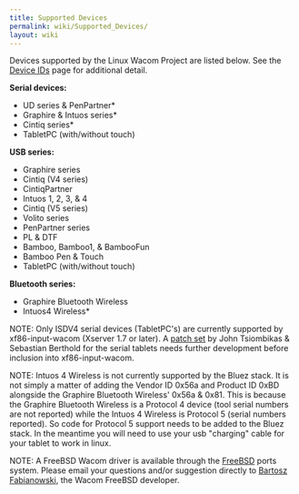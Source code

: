 ```yaml
---
title: Supported Devices
permalink: wiki/Supported_Devices/
layout: wiki
---
```


Devices supported by the Linux Wacom Project are listed below. See the
[Device IDs](/wiki/Device_IDs "wikilink") page for additional detail.

<b>Serial devices:</b>

-   UD series & PenPartner\*
-   Graphire & Intuos series\*
-   Cintiq series\*
-   TabletPC (with/without touch)

<b>USB series:</b>

-   Graphire series
-   Cintiq (V4 series)
-   CintiqPartner
-   Intuos 1, 2, 3, & 4
-   Cintiq (V5 series)
-   Volito series
-   PenPartner series
-   PL & DTF
-   Bamboo, Bamboo1, & BambooFun
-   Bamboo Pen & Touch
-   TabletPC (with/without touch)

<b>Bluetooth series:</b>

-   Graphire Bluetooth Wireless
-   Intuos4 Wireless\*

NOTE: Only ISDV4 serial devices (TabletPC's) are currently supported by
xf86-input-wacom (Xserver 1.7 or later). A [patch
set](http://sourceforge.net/mailarchive/forum.php?thread_name=4BEB198B.9030809%40sleif.de&forum_name=linuxwacom-discuss)
by John Tsiombikas & Sebastian Berthold for the serial tablets needs
further development before inclusion into xf86-input-wacom.

NOTE: Intuos 4 Wireless is not currently supported by the Bluez stack.
It is not simply a matter of adding the Vendor ID 0x56a and Product ID
0xBD alongside the Graphire Bluetooth Wireless' 0x56a & 0x81. This is
because the Graphire Bluetooth Wireless is a Protocol 4 device (tool
serial numbers are not reported) while the Intuos 4 Wireless is Protocol
5 (serial numbers reported). So code for Protocol 5 support needs to be
added to the Bluez stack. In the meantime you will need to use your usb
"charging" cable for your tablet to work in linux.

NOTE: A FreeBSD Wacom driver is available through the
[FreeBSD](http://www.freshports.org/x11-drivers/input-wacom) ports
system. Please email your questions and/or suggestion directly to
[Bartosz Fabianowski](mailto:freebsd@chillt.de?subject=WACOM), the Wacom
FreeBSD developer.
